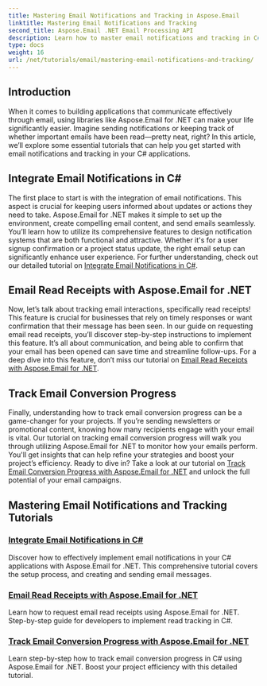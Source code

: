 ```yaml
---
title: Mastering Email Notifications and Tracking in Aspose.Email
linktitle: Mastering Email Notifications and Tracking
second_title: Aspose.Email .NET Email Processing API
description: Learn how to master email notifications and tracking in C# with Aspose.Email for .NET through this detailed tutorial series.
type: docs
weight: 16
url: /net/tutorials/email/mastering-email-notifications-and-tracking/
---
```

## Introduction

When it comes to building applications that communicate effectively through email, using libraries like Aspose.Email for .NET can make your life significantly easier. Imagine sending notifications or keeping track of whether important emails have been read—pretty neat, right? In this article, we’ll explore some essential tutorials that can help you get started with email notifications and tracking in your C# applications.

## Integrate Email Notifications in C#

The first place to start is with the integration of email notifications. This aspect is crucial for keeping users informed about updates or actions they need to take. Aspose.Email for .NET makes it simple to set up the environment, create compelling email content, and send emails seamlessly. You’ll learn how to utilize its comprehensive features to design notification systems that are both functional and attractive. Whether it's for a user signup confirmation or a project status update, the right email setup can significantly enhance user experience. For further understanding, check out our detailed tutorial on [Integrate Email Notifications in C#](./integrate-email-notifications/).

## Email Read Receipts with Aspose.Email for .NET

Now, let’s talk about tracking email interactions, specifically read receipts! This feature is crucial for businesses that rely on timely responses or want confirmation that their message has been seen. In our guide on requesting email read receipts, you’ll discover step-by-step instructions to implement this feature. It’s all about communication, and being able to confirm that your email has been opened can save time and streamline follow-ups. For a deep dive into this feature, don’t miss our tutorial on [Email Read Receipts with Aspose.Email for .NET](./email-read-receipts/).

## Track Email Conversion Progress

Finally, understanding how to track email conversion progress can be a game-changer for your projects. If you’re sending newsletters or promotional content, knowing how many recipients engage with your email is vital. Our tutorial on tracking email conversion progress will walk you through utilizing Aspose.Email for .NET to monitor how your emails perform. You'll get insights that can help refine your strategies and boost your project’s efficiency. Ready to dive in? Take a look at our tutorial on [Track Email Conversion Progress with Aspose.Email for .NET](./track-email-conversion-progress/) and unlock the full potential of your email campaigns.

## Mastering Email Notifications and Tracking Tutorials
### [Integrate Email Notifications in C#](./integrate-email-notifications/)
Discover how to effectively implement email notifications in your C# applications with Aspose.Email for .NET. This comprehensive tutorial covers the setup process, and creating and sending email messages.
### [Email Read Receipts with Aspose.Email for .NET](./email-read-receipts/)
Learn how to request email read receipts using Aspose.Email for .NET. Step-by-step guide for developers to implement read tracking in C#.
### [Track Email Conversion Progress with Aspose.Email for .NET](./track-email-conversion-progress/)
Learn step-by-step how to track email conversion progress in C# using Aspose.Email for .NET. Boost your project efficiency with this detailed tutorial.

